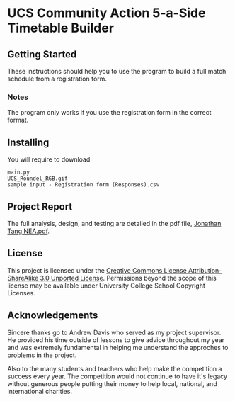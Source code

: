# UCS Community Action 5-a-Side Timetable Builder

## Getting Started
These instructions should help you to use the program to build a full match schedule from a registration form.

### Notes
The program only works if you use the registration form in the correct format. 

## Installing
You will require to download 

	main.py
	UCS_Roundel_RGB.gif
	sample input - Registration form (Responses).csv

## Project Report
The full analysis, design, and testing are detailed in the pdf file, [Jonathan Tang NEA.pdf](https://github.com/jonathankytang/UCS-5-a-side-Timetabling/blob/master/Jonathan%20Tang%20NEA.pdf).

## License
This project is licensed under the [Creative Commons License Attribution-ShareAlike 3.0 Unported License](https://creativecommons.org/licenses/by-sa/3.0/). Permissions beyond the scope of this license may be available under University College School Copyright Licenses.

## Acknowledgements
Sincere thanks go to Andrew Davis who served as my project supervisor. He provided his time outside of lessons to give advice throughout my year and was extremely fundamental in helping me understand the approches to problems in the project.

Also to the many students and teachers who help make the competition a success every year. The competition would not continue to have it's legacy without generous people putting their money to help local, national, and international charities.